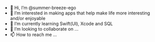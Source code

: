 - 👋 Hi, I’m @summer-breeze-ego
- 👀 I’m interested in making apps that help make life more interesting and/or enjoyable
- 🌱 I’m currently learning Swift(UI), Xcode and SQL
- 💞️ I’m looking to collaborate on ...
- 📫 How to reach me ...

<!---
summer-breeze-ego/summer-breeze-ego is a ✨ special ✨ repository because its `README.md` (this file) appears on your GitHub profile.
You can click the Preview link to take a look at your changes.
--->
